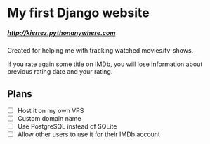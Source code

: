 # My first Django website
##### http://kierrez.pythonanywhere.com
Created for helping me with tracking watched movies/tv-shows.

If you rate again some title on IMDb, you will lose information about previous rating date and your rating.


## Plans
- [ ] Host it on my own VPS
- [ ] Custom domain name
- [ ] Use PostgreSQL instead of SQLite
- [ ] Allow other users to use it for their IMDb account
